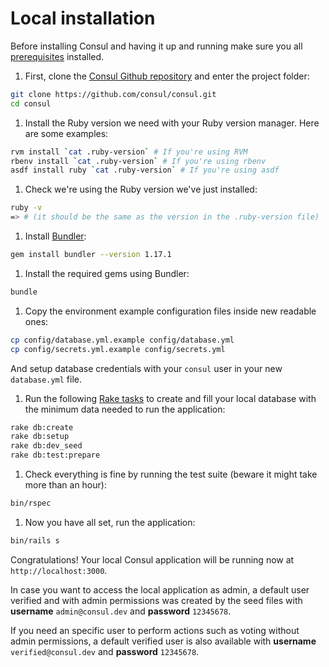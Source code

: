 # Local installation

Before installing Consul and having it up and running make sure you all [prerequisites](prerequisites.md) installed.

1. First, clone the [Consul Github repository](https://github.com/consul/consul/) and enter the project folder:

```bash
git clone https://github.com/consul/consul.git
cd consul
```

1. Install the Ruby version we need with your Ruby version manager. Here are some examples:

```bash
rvm install `cat .ruby-version` # If you're using RVM
rbenv install `cat .ruby-version` # If you're using rbenv
asdf install ruby `cat .ruby-version` # If you're using asdf
```

1. Check we're using the Ruby version we've just installed:

```bash
ruby -v
=> # (it should be the same as the version in the .ruby-version file)
```

1. Install [Bundler](http://bundler.io/):

```bash
gem install bundler --version 1.17.1
```

1. Install the required gems using Bundler:

```bash
bundle
```

1. Copy the environment example configuration files inside new readable ones:

```bash
cp config/database.yml.example config/database.yml
cp config/secrets.yml.example config/secrets.yml
```

And setup database credentials with your `consul` user in your new `database.yml` file.

1. Run the following [Rake tasks](https://github.com/ruby/rake) to create and fill your local database with the minimum data needed to run the application:

```bash
rake db:create
rake db:setup
rake db:dev_seed
rake db:test:prepare
```

1. Check everything is fine by running the test suite \(beware it might take more than an hour\):

```bash
bin/rspec
```

1. Now you have all set, run the application:

```bash
bin/rails s
```

Congratulations! Your local Consul application will be running now at `http://localhost:3000`.

In case you want to access the local application as admin, a default user verified and with admin permissions was created by the seed files with **username** `admin@consul.dev` and **password** `12345678`.

If you need an specific user to perform actions such as voting without admin permissions, a default verified user is also available with **username** `verified@consul.dev` and **password** `12345678`.

